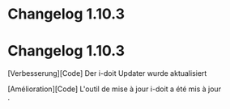 <!-- TRANSLATED by md-translate -->
# Changelog 1.10.3

# Changelog 1.10.3

[Verbesserung][Code]  Der i-doit Updater wurde aktualisiert<br>

[Amélioration][Code] L'outil de mise à jour i-doit a été mis à jour<br>.